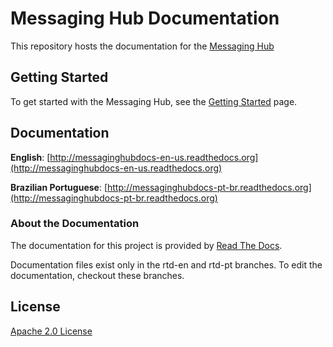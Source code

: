 # Messaging Hub Documentation
This repository hosts the documentation for the [Messaging Hub](http://messaginghub.io)

## Getting Started

To get started with the Messaging Hub, see the [Getting Started](http://messaginghubdocs-en-us.readthedocs.org/en/latest/getting-started/) page.

## Documentation 

**English**: [http://messaginghubdocs-en-us.readthedocs.org](http://messaginghubdocs-en-us.readthedocs.org)

**Brazilian Portuguese**: [http://messaginghubdocs-pt-br.readthedocs.org](http://messaginghubdocs-pt-br.readthedocs.org)

### About the Documentation

The documentation for this project is provided by [Read The Docs](http://readthedocs.org).

Documentation files exist only in the rtd-en and rtd-pt branches. To edit the documentation, checkout these branches.

## License

[Apache 2.0 License](https://github.com/takenet/messaginghub-docs/blob/master/LICENSE) 

